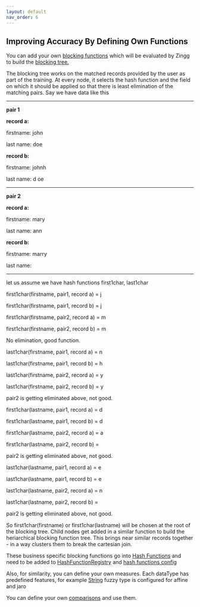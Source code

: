 ```yaml
---
layout: default
nav_order: 6
---
```

## Improving Accuracy By Defining Own Functions 

You can add your own [blocking functions](https://github.com/zinggAI/zingg/tree/main/core/src/main/java/zingg/hash) which will be evaluated by Zingg to build the [blocking tree.](zModels.md)

The blocking tree works on the matched records provided by the user as part of the training. At every node, it selects the hash function and the field on which it should be applied so that there is least elimination of the matching pairs. Say we have data like this


---
**pair 1**

**record a:**

firstname: john

last name: doe


**record b:**

firstname: johnh

last name: d oe

---
**pair 2**

**record a:**

firstname: mary

last name: ann

**record b:**

firstname: marry

last name: 

---

let us assume we have hash functions first1char, last1char

first1char(firstname, pair1, record a) = j

first1char(firstname, pair1, record b) = j

first1char(firstname, pair2, record a) = m

first1char(firstname, pair2, record b) = m

No elimination, good function. 

last1char(firstname, pair1, record a) = n

last1char(firstname, pair1, record b) = h

last1char(firstname, pair2, record a) = y

last1char(firstname, pair2, record b) = y

pair2 is getting eliminated above, not good.

first1char(lastname, pair1, record a) = d

first1char(lastname, pair1, record b) = d

first1char(lastname, pair2, record a) = a

first1char(lastname, pair2, record b) = 

pair2 is getting eliminated above, not good.

last1char(lastname, pair1, record a) = e

last1char(lastname, pair1, record b) = e

last1char(lastname, pair2, record a) = n

last1char(lastname, pair2, record b) = 

pair2 is getting eliminated above, not good.

So first1char(firstname) or first1char(lastname) will be chosen at the root of the blocking tree. Child nodes get added in a similar function to build the heriarchical blocking function tree. This brings near similar records together - in a way clusters them to  break the cartesian join. 

These business specific blocking functions go into [Hash Functions](https://github.com/zinggAI/zingg/tree/main/core/src/main/java/zingg/hash) and need to be added to [HashFunctionRegistry](https://github.com/zinggAI/zingg/blob/main/core/src/main/java/zingg/hash/HashFunctionRegistry.java) and [hash functions config](https://github.com/zinggAI/zingg/blob/main/core/src/main/resources/hashFunctions.json)

Also, for similarity, you can define your own measures. Each dataType has predefined features, for example [String](https://github.com/zinggAI/zingg/blob/main/core/src/main/java/zingg/feature/StringFeature.java) fuzzy type is configured for affine and jaro

You can define your own [comparisons](https://github.com/zinggAI/zingg/tree/main/core/src/main/java/zingg/similarity/function) and use them. 


